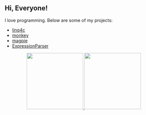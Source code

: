 ## Hi, Everyone!
I love programming. Below are some of my projects:

- [linq4c](https://github.com/haifenghuang/linq4c)
- [monkey](https://github.com/haifenghuang/monkey)
- [magpie](https://github.com/haifenghuang/magpie)
- [ExpressionParser](https://github.com/haifenghuang/ExpressionParser)

<p align="center">
<a href="https://github.com/haifenghuang">
  <img height="180em" src="https://github-readme-stats-eight-theta.vercel.app/api?username=haifenghuang&show_icons=true&theme=react&include_all_commits=true&count_private=false"/>
  <img height="180em" src="https://github-readme-stats-eight-theta.vercel.app/api/top-langs/?username=haifenghuang&layout=compact&langs_count=8&theme=react"/>
</a>
</p>
